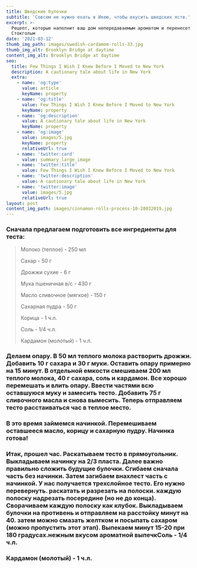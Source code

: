 ```yaml
---
title: Шведские булочки
subtitle: 'Совсем не нужно ехать в Икею, чтобы вкусить шведских яств.'
excerpt: >-
  Рецепт, которые наполнит ваш дом непередаваемым ароматом и перенесет в
  Стокгольм
date: '2021-03-12'
thumb_img_path: images/swedish-cardamom-rolls-33.jpg
thumb_img_alt: Brooklyn Bridge at daytime
content_img_alt: Brooklyn Bridge at daytime
seo:
  title: Few Things I Wish I Knew Before I Moved to New York
  description: A cautionary tale about life in New York
  extra:
    - name: 'og:type'
      value: article
      keyName: property
    - name: 'og:title'
      value: Few Things I Wish I Knew Before I Moved to New York
      keyName: property
    - name: 'og:description'
      value: A cautionary tale about life in New York
      keyName: property
    - name: 'og:image'
      value: images/5.jpg
      keyName: property
      relativeUrl: true
    - name: 'twitter:card'
      value: summary_large_image
    - name: 'twitter:title'
      value: Few Things I Wish I Knew Before I Moved to New York
    - name: 'twitter:description'
      value: A cautionary tale about life in New York
    - name: 'twitter:image'
      value: images/5.jpg
      relativeUrl: true
layout: post
content_img_path: images/cinnamon-rolls-process-10-28032019.jpg
---
```

### **Сначала предлагаем подготовить все ингредиенты для теста:**&#xA;&#xA;

> Молоко (теплое) - 250 мл
>
> Сахар - 50 г
>
> Дрожжи сухие - 6 г
>
> Мука пшеничная в/c - 430 г
>
> Масло сливочное (мягкое) - 150 г
>
> Сахарная пудра - 50 г
>
> Корица - 1 ч.л.
>
> Соль - 1/4 ч.л.
>
> Кардамон (молотый) - 1 ч.л.

### Делаем опару. В 50 мл теплого молока растворить дрожжи. Добавить 10 г сахара и 30 г муки. Оставить опару примерно на 15 минут. В отдельной емкости смешиваем 200 мл теплого молока, 40 г сахара, соль и кардамон. Все хорошо перемешать и влить опару. Ввести частями всю оставшуюся муку и замесить тесто. Добавить 75 г сливочного масла и снова вымесить. Теперь отправляем тесто расстаиваться час в теплое место.

### В это время займемся начинкой. Перемешиваем оставшееся масло, корицу и сахарную пудру. Начинка готова!

### Итак, прошел час. Раскатываем тесто в прямоугольник. Выкладываем начинку на 2/3 пласта. Далее важно правильно сложить будущие булочки. Сгибаем сначала часть без начинки. Затем загибаем внахлест часть с начинкой. У нас получается трехслойное тесто. Его нужно перевернуть. раскатать и разрезать на полоски. каждую полоску надрезать посередине (но не до конца). Сворачиваем каждую полоску как клубок.  Выкладываем булочки на противень и отправляем на расстойку минут на 40. затем можно смазать желтком и посыпать сахаром (можно пропустить этот этап). Выпекаем минут 15-20 при 180 градусах.**нежным вкусом ароматной выпечк**Соль - 1/4 ч.л.

### Кардамон (молотый) - 1 ч.л.
